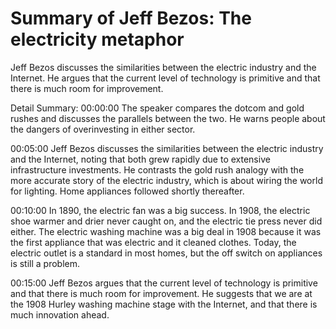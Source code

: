# Summary of Jeff Bezos: The electricity metaphor

Jeff Bezos discusses the similarities between the electric industry and the Internet. He argues that the current level of technology is primitive and that there is much room for improvement.

Detail Summary: 
00:00:00
The speaker compares the dotcom and gold rushes and discusses the parallels between the two. He warns people about the dangers of overinvesting in either sector.

00:05:00
Jeff Bezos discusses the similarities between the electric industry and the Internet, noting that both grew rapidly due to extensive infrastructure investments. He contrasts the gold rush analogy with the more accurate story of the electric industry, which is about wiring the world for lighting. Home appliances followed shortly thereafter.

00:10:00
In 1890, the electric fan was a big success. In 1908, the electric shoe warmer and drier never caught on, and the electric tie press never did either. The electric washing machine was a big deal in 1908 because it was the first appliance that was electric and it cleaned clothes. Today, the electric outlet is a standard in most homes, but the off switch on appliances is still a problem.

00:15:00
Jeff Bezos argues that the current level of technology is primitive and that there is much room for improvement. He suggests that we are at the 1908 Hurley washing machine stage with the Internet, and that there is much innovation ahead.

